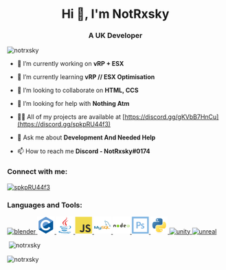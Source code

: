 <h1 align="center">Hi 👋, I'm NotRxsky</h1>
<h3 align="center">A UK Developer</h3>

<p align="left"> <img src="https://komarev.com/ghpvc/?username=notrxsky&label=Profile%20views&color=0e75b6&style=flat" alt="notrxsky" /> </p>

- 🔭 I’m currently working on **vRP + ESX**

- 🌱 I’m currently learning **vRP // ESX Optimisation**

- 👯 I’m looking to collaborate on **HTML, CCS**

- 🤝 I’m looking for help with **Nothing Atm**

- 👨‍💻 All of my projects are available at [https://discord.gg/gKVbB7HnCu](https://discord.gg/spkpRU44f3)

- 💬 Ask me about **Development And Needed Help**

- 📫 How to reach me **Discord - NotRxsky#0174**

<h3 align="left">Connect with me:</h3>
<p align="left">
<a href="https://discord.gg/spkpRU44f3" target="blank"><img align="center" src="https://raw.githubusercontent.com/rahuldkjain/github-profile-readme-generator/master/src/images/icons/Social/discord.svg" alt="spkpRU44f3" height="30" width="40" /></a>
</p>

<h3 align="left">Languages and Tools:</h3>
<p align="left"> <a href="https://www.blender.org/" target="_blank"> <img src="https://download.blender.org/branding/community/blender_community_badge_white.svg" alt="blender" width="40" height="40"/> </a> <a href="https://www.cprogramming.com/" target="_blank"> <img src="https://raw.githubusercontent.com/devicons/devicon/master/icons/c/c-original.svg" alt="c" width="40" height="40"/> </a> <a href="https://www.java.com" target="_blank"> <img src="https://raw.githubusercontent.com/devicons/devicon/master/icons/java/java-original.svg" alt="java" width="40" height="40"/> </a> <a href="https://developer.mozilla.org/en-US/docs/Web/JavaScript" target="_blank"> <img src="https://raw.githubusercontent.com/devicons/devicon/master/icons/javascript/javascript-original.svg" alt="javascript" width="40" height="40"/> </a> <a href="https://www.mysql.com/" target="_blank"> <img src="https://raw.githubusercontent.com/devicons/devicon/master/icons/mysql/mysql-original-wordmark.svg" alt="mysql" width="40" height="40"/> </a> <a href="https://nodejs.org" target="_blank"> <img src="https://raw.githubusercontent.com/devicons/devicon/master/icons/nodejs/nodejs-original-wordmark.svg" alt="nodejs" width="40" height="40"/> </a> <a href="https://www.photoshop.com/en" target="_blank"> <img src="https://raw.githubusercontent.com/devicons/devicon/master/icons/photoshop/photoshop-line.svg" alt="photoshop" width="40" height="40"/> </a> <a href="https://www.python.org" target="_blank"> <img src="https://raw.githubusercontent.com/devicons/devicon/master/icons/python/python-original.svg" alt="python" width="40" height="40"/> </a> <a href="https://unity.com/" target="_blank"> <img src="https://www.vectorlogo.zone/logos/unity3d/unity3d-icon.svg" alt="unity" width="40" height="40"/> </a> <a href="https://unrealengine.com/" target="_blank"> <img src="https://raw.githubusercontent.com/kenangundogan/fontisto/036b7eca71aab1bef8e6a0518f7329f13ed62f6b/icons/svg/brand/unreal-engine.svg" alt="unreal" width="40" height="40"/> </a> </p>

<p>&nbsp;<img align="center" src="https://github-readme-stats.vercel.app/api?username=notrxsky&show_icons=true&locale=en" alt="notrxsky" /></p>

<p><img align="center" src="https://github-readme-streak-stats.herokuapp.com/?user=notrxsky&" alt="notrxsky" /></p>
